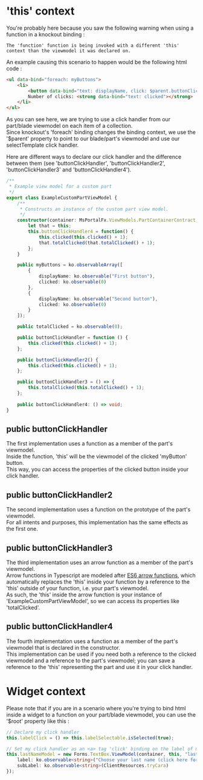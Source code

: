 
# 'this' context

You're probably here because you saw the following warning when using a function in a knockout binding :

```
The 'function' function is being invoked with a different 'this' context than the viewmodel it was declared on.
```

An example causing this scenario to happen would be the following html code :

```html
<ul data-bind="foreach: myButtons">
    <li>    
        <button data-bind="text: displayName, click: $parent.buttonClickHandler"></button>
        Number of clicks: <strong data-bind="text: clicked"></strong>
    </li>
</ul>
```

As you can see here, we are trying to use a click handler from our part/blade viewmodel on each item of a collection.  
Since knockout's 'foreach' binding changes the binding context, we use the '$parent' property to point to our blade/part's viewmodel and use our selectTemplate click handler.

Here are different ways to declare our click handler and the difference between them (see 'buttonClickHandler', 'buttonClickHandler2', 'buttonClickHandler3' and 'buttonClickHandler4').

```ts
/**
 * Example view model for a custom part
 */
export class ExampleCustomPartViewModel {
    /**
     * Constructs an instance of the custom part view model.
     */
    constructor(container: MsPortalFx.ViewModels.PartContainerContract, initialState: any, dataContext: PartsArea.DataContext) {
        let that = this;
        this.buttonClickHandler4 = function() {
            this.clicked(this.clicked() + 1);
            that.totalClicked(that.totalClicked() + 1);
        };
    }

    public myButtons = ko.observableArray([
        {
            displayName: ko.observable("First button"),
            clicked: ko.observable(0)
        },
        {
            displayName: ko.observable("Second button"),
            clicked: ko.observable(0)
        }
    ]);

    public totalClicked = ko.observable(0);

    public buttonClickHandler = function () {
        this.clicked(this.clicked() + 1);
    };

    public buttonClickHandler2() {
        this.clicked(this.clicked() + 1);
    };

    public buttonClickHandler3 = () => {
        this.totalClicked(this.totalClicked() + 1);
    };
    
    public buttonClickHandler4: () => void;
}
```

## public buttonClickHandler

The first implementation uses a function as a member of the part's viewmodel.  
Inside the function, 'this' will be the viewmodel of the clicked 'myButton' button.  
This way, you can access the properties of the clicked button inside your click handler.

## public buttonClickHandler2

The second implementation uses a function on the prototype of the part's viewmodel.  
For all intents and purposes, this implementation has the same effects as the first one.

## public buttonClickHandler3

The third implementation uses an arrow function as a member of the part's viewmodel.  
Arrow functions in Typescript are modeled after [ES6 arrow functions](https://developer.mozilla.org/en-US/docs/Web/JavaScript/Reference/Functions/Arrow_functions), which automatically replaces the 'this' inside your function by a reference to the 'this' outside of your function, i.e. your part's viewmodel.  
As such, the 'this' inside the arrow function is your instance of 'ExampleCustomPartViewModel', so we can access its properties like 'totalClicked'.

## public buttonClickHandler4

The fourth implementation uses a function as a member of the part's viewmodel that is declared in the constructor.  
This implementation can be used if you need both a reference to the clicked viewmodel and a reference to the part's viewmodel; you can save a reference to the 'this' representing the part and use it in your click handler.


# Widget context

Please note that if you are in a scenario where you're trying to bind html inside a widget to a function on your part/blade viewmodel, you can use the '$root' property like this :

```ts
// Declare my click handler
this.labelClick = () => this.labelSelectable.isSelected(true);

// Set my click handler as an <a> tag 'click' binding on the label of my textbox
this.lastNameModel = new Forms.TextBox.ViewModel(container, this, "lastName", {
    label: ko.observable<string>("Choose your last name (click here for more <a href data-bind='click: $root.labelClick'>info</a>)"),
    subLabel: ko.observable<string>(ClientResources.tryCara)
});
```